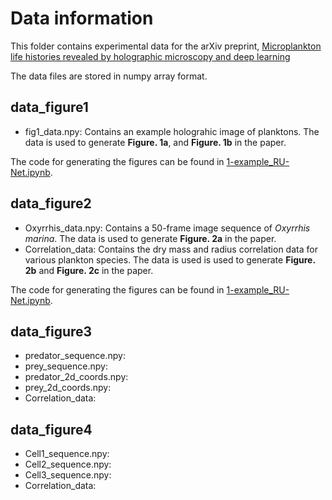 # Data information

This folder contains experimental data for the arXiv preprint, [Microplankton life histories revealed by holographic microscopy and deep learning](https://arxiv.org/abs/2202.09046)

The data files are stored in numpy array format. 

## data_figure1

  - fig1_data.npy: Contains an example holograhic image of planktons. The data is used to generate **Figure. 1a**, and **Figure. 1b** in the paper. 
  
  The code for generating the figures can be found in [1-example_RU-Net.ipynb](https://github.com/softmatterlab/Quantitative-Microplankton-Tracker/blob/main/examples/1-example_RU-Net.ipynb).

## data_figure2

  - Oxyrrhis_data.npy: Contains a 50-frame image sequence of *Oxyrrhis marina*. The data is used to generate **Figure. 2a** in the paper.
  - Correlation_data: Contains the dry mass and radius correlation data for various plankton species. The data is used is used to generate **Figure. 2b** and **Figure. 2c** in the paper.

  The code for generating the figures can be found in [1-example_RU-Net.ipynb](https://github.com/softmatterlab/Quantitative-Microplankton-Tracker/blob/main/examples/1-example_RU-Net.ipynb).

## data_figure3

  - predator_sequence.npy:
  - prey_sequence.npy:
  - predator_2d_coords.npy:
  - prey_2d_coords.npy:
  - Correlation_data:

## data_figure4

  - Cell1_sequence.npy:
  - Cell2_sequence.npy:
  - Cell3_sequence.npy:
  - Correlation_data: